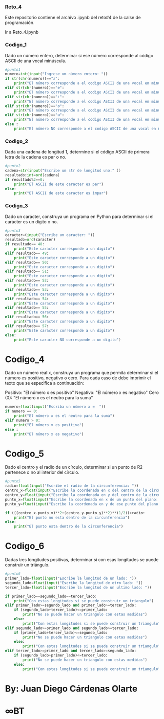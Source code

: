 ### Reto_4
Este repositorio contiene el archivo .ipynb del reto#4 de la calse de programación.

Ir a Reto_4.ipynb

### Codigo_1
Dado un número entero, determinar si ese número corresponde al código ASCII de una vocal minúscula.
```python
#punto1
numero=int(input("Ingrese un número entero: "))
if str(chr(numero))=="a":
    print("El número corresponde a el codigo ASCII de una vocal en minuscula")
elif str(chr(numero))=="e":
    print("El número corresponde a el codigo ASCII de una vocal en minuscula")
elif str(chr(numero))=="i":
    print("El número corresponde a el codigo ASCII de una vocal en minuscula")
elif str(chr(numero))=="o":
    print("El número corresponde a el codigo ASCII de una vocal en minuscula")
elif str(chr(numero))=="u":
    print("El número corresponde a el codigo ASCII de una vocal en minuscula")
else :
    print("El número NO corresponde a el codigo ASCII de una vocal en minuscula")
````
### Codigo_2
Dada una cadena de longitud 1, determine si el código ASCII de primera letra de la cadena es par o no.
```python
#punto2
cadena=str(input("Escribe un str de longitud uno:" ))
resultado:int=ord(cadena)
if resultado%2==0:
    print("El ASCII de este caracter es par")
else:
    print("El ASCII de este caracter es impar")
```

### Codigo_3
Dado un carácter, construya un programa en Python para determinar si el carácter es un dígito o no.

```python
#punto3
caracter=(input("Escribe un caracter: "))
resultado=ord(caracter)
if resultado== 48:
    print("Este caracter corresponde a un digito")
elif resultado== 49:
    print("Este caracter corresponde a un digito")
elif resultado== 50:
    print("Este caracter corresponde a un digito")
elif resultado== 51:
    print("Este caracter corresponde a un digito")
elif resultado== 52:
    print("Este caracter corresponde a un digito")
elif resultado== 53:
    print("Este caracter corresponde a un digito")
elif resultado== 54:
    print("Este caracter corresponde a un digito")
elif resultado== 55:
    print("Este caracter corresponde a un digito")
elif resultado== 56:
    print("Este caracter corresponde a un digito")
elif resultado== 57:
    print("Este caracter corresponde a un digito")
else:
    print("Este caracter NO corresponde a un digito")
```

# Codigo_4
Dado un número real x, construya un programa que permita determinar si el número es positivo, negativo o cero. Para cada caso de debe imprimir el texto que se especifica a continuación:

Positivo: "El número x es positivo"
Negativo: "El número x es negativo"
Cero (0): "El número x es el neutro para la suma"

```python
numero=float(input("Escriba un número x =  "))
if numero == 0:
    print("El número x es el neutro para la suma")
elif numero > 0:
    print("El número x es positivo")
else :
    print("El número x es negativo")
```

# Codigo_5
Dado el centro y el radio de un círculo, determinar si un punto de R2 pertenece o no al interior del círculo.

```python
#punto5
radio=float(input("Escribe el radio de la circunferencia: "))
centro_x=float(input("Escribe la coordenada en x del centro de la circunferencia: "))
centro_y=float(input("Escribe la coordenada en y del centro de la circunferencia: "))
punto_x=float(input("Escribe la coordenada en x de un punto del plano: "))
punto_y=float(input("Escribe la coordenada en y de ese punto del plano: "))

if (((centro_x-punto_x)**2+(centro_y-punto_y)**2)**(1/2))>radio:
    print("El punto no esta dentro de la circunferencia")
else:
    print("El punto esta dentro de la circunferencia")
```

# Codigo_6
Dadas tres longitudes positivas, determinar si con esas longitudes se puede construir un triángulo.

```python
#punto6
primer_lado=float(input("Escribe la longitud de un lado: "))
segundo_lado=float(input("Escribe la longitud de otro lado: "))
tercer_lado=float(input("Escribe la longitud de un ultimo lado: "))

if primer_lado==segundo_lado==tercer_lado:
    print("Con estas longitudes si se puede construir un triangulo")
elif primer_lado>=segundo_lado and primer_lado>=tercer_lado:
    if (segundo_lado+tercer_lado)<=primer_lado:
        print("No se puede hacer un triangulo con estas medidas")
    else:
        print("Con estas longitudes si se puede construir un triangulo")
elif segundo_lado>=primer_lado and segundo_lado>=tercer_lado:
    if (primer_lado+tercer_lado)<=segundo_lado:
        print("No se puede hacer un triangulo con estas medidas")
    else:
        print("Con estas longitudes si se puede construir un triangulo")
elif tercer_lado>=primer_lado and tercer_lado>=segundo_lado:
    if (segundo_lado+primer_lado)<=tercer_lado:
        print("No se puede hacer un triangulo con estas medidas")
    else:
        print("Con estas longitudes si se puede construir un triangulo")
```


# By: Juan Diego Cárdenas Olarte
# ∞BT
